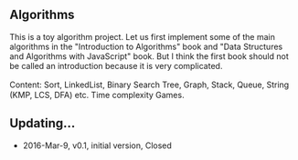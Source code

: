 ## Algorithms 
This is a toy algorithm project. Let us first implement some of the main algorithms in the "Introduction to Algorithms" book and "Data Structures and Algorithms with JavaScript" book. But I think the first book should not be called an introduction because it is very complicated.

Content: Sort, LinkedList, Binary Search Tree, Graph, Stack, Queue, String　(KMP, LCS, DFA) etc. Time complexity Games.

## Updating...
* 2016-Mar-9, v0.1, initial version, Closed

